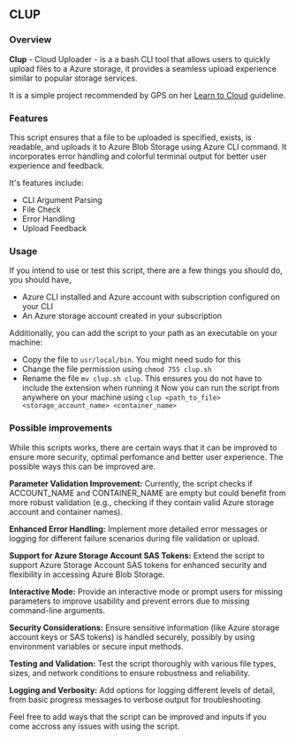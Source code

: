 ## CLUP 

### Overview

__Clup__ - Cloud Uploader - is a a bash CLI tool that allows users to quickly upload files to a Azure storage, it provides a seamless upload experience similar to popular storage services.

It is a simple project recommended by GPS on her [Learn to Cloud](https://learntocloud.guide/phase1/) guideline. 


### Features

This script ensures that a file to be uploaded is specified, exists, is readable, and uploads it to Azure Blob Storage using Azure CLI command. It incorporates error handling and colorful terminal output for better user experience and feedback.

It's features include:
 - CLI Argument Parsing
 - File Check
 - Error Handling
 - Upload Feedback


### Usage

If you intend to use or test this script, there are a few things you should do, you should have,
- Azure CLI installed and Azure account with subscription configured on your CLI
- An Azure storage account created in your subscription

Additionally, you can add the script to your path as an executable on your machine: 
- Copy the file to `usr/local/bin`. You might need sudo for this
- Change the file permission using `chmod 755 clup.sh`
- Rename the file `mv clup.sh clup`. This ensures you do not have to include the extension when running it
Now you can run the script from anywhere on your machine using `clup <path_to_file> <storage_account_name> <container_name>`


### Possible improvements

While this scripts works, there are certain ways that it can be improved to ensure more security, optimal perfomance and better user experience. The possible ways this can be improved are.

__Parameter Validation Improvement:__
Currently, the script checks if ACCOUNT_NAME and CONTAINER_NAME are empty but could benefit from more robust validation (e.g., checking if they contain valid Azure storage account and container names).

__Enhanced Error Handling:__
Implement more detailed error messages or logging for different failure scenarios during file validation or upload.

__Support for Azure Storage Account SAS Tokens:__
Extend the script to support Azure Storage Account SAS tokens for enhanced security and flexibility in accessing 
Azure Blob Storage.

__Interactive Mode:__
Provide an interactive mode or prompt users for missing parameters to improve usability and prevent errors due to missing command-line arguments.

__Security Considerations:__
Ensure sensitive information (like Azure storage account keys or SAS tokens) is handled securely, possibly by using environment variables or secure input methods.

__Testing and Validation:__
Test the script thoroughly with various file types, sizes, and network conditions to ensure robustness and reliability.

__Logging and Verbosity:__
Add options for logging different levels of detail, from basic progress messages to verbose output for troubleshooting.

Feel free to add ways that the script can be improved and inputs if you come accross any issues with using the script.